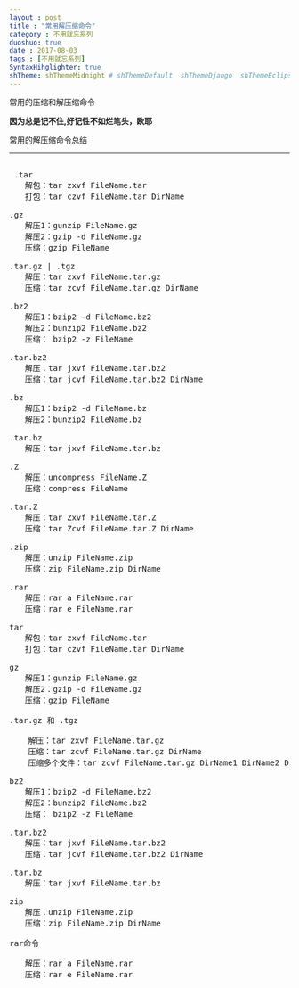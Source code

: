 ```yaml
---
layout : post
title : "常用解压缩命令"
category : 不用就忘系列
duoshuo: true
date : 2017-08-03
tags : [不用就忘系列]
SyntaxHihglighter: true
shTheme: shThemeMidnight # shThemeDefault  shThemeDjango  shThemeEclipse  shThemeEmacs  shThemeFadeToGrey  shThemeMidnight  shThemeRDark
---
```


常用的压缩和解压缩命令

**因为总是记不住,好记性不如烂笔头，欧耶**

常用的解压缩命令总结

<!-- more -->

---

<pre class="brush: c; ">

 .tar
　　解包：tar zxvf FileName.tar
　　打包：tar czvf FileName.tar DirName

.gz
　　解压1：gunzip FileName.gz
　　解压2：gzip -d FileName.gz
　　压缩：gzip FileName

.tar.gz | .tgz
　　解压：tar zxvf FileName.tar.gz
　　压缩：tar zcvf FileName.tar.gz DirName

.bz2
　　解压1：bzip2 -d FileName.bz2
　　解压2：bunzip2 FileName.bz2
　　压缩： bzip2 -z FileName

.tar.bz2
　　解压：tar jxvf FileName.tar.bz2
　　压缩：tar jcvf FileName.tar.bz2 DirName

.bz
　　解压1：bzip2 -d FileName.bz
　　解压2：bunzip2 FileName.bz

.tar.bz
　　解压：tar jxvf FileName.tar.bz

.Z
　　解压：uncompress FileName.Z
　　压缩：compress FileName

.tar.Z
　　解压：tar Zxvf FileName.tar.Z
　　压缩：tar Zcvf FileName.tar.Z DirName

.zip
　　解压：unzip FileName.zip
　　压缩：zip FileName.zip DirName

.rar
　　解压：rar a FileName.rar
　　压缩：rar e FileName.rar

tar
　　解包：tar zxvf FileName.tar
　　打包：tar czvf FileName.tar DirName

gz
　　解压1：gunzip FileName.gz
　　解压2：gzip -d FileName.gz
　　压缩：gzip FileName

.tar.gz 和 .tgz

    解压：tar zxvf FileName.tar.gz
    压缩：tar zcvf FileName.tar.gz DirName
    压缩多个文件：tar zcvf FileName.tar.gz DirName1 DirName2 DirName3

bz2
　　解压1：bzip2 -d FileName.bz2
　　解压2：bunzip2 FileName.bz2
　　压缩： bzip2 -z FileName

.tar.bz2
　　解压：tar jxvf FileName.tar.bz2
　　压缩：tar jcvf FileName.tar.bz2 DirName

.tar.bz
　　解压：tar jxvf FileName.tar.bz

zip
　　解压：unzip FileName.zip
　　压缩：zip FileName.zip DirName

rar命令

　　解压：rar a FileName.rar
　　压缩：rar e FileName.rar

</pre>




